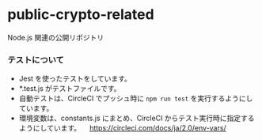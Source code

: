 # public-crypto-related
Node.js 関連の公開リポジトリ

### テストについて

- Jest を使ったテストをしています。
- *.test.js がテストファイルです。
- 自動テストは、CircleCI でプッシュ時に `npm run test` を実行するようにしています。
- 環境変数は、constants.js にまとめ、CircleCI からテスト実行時に指定するようにしています。
　https://circleci.com/docs/ja/2.0/env-vars/
